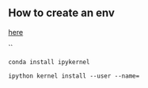 ## How to create an env 

[here](https://conda.io/projects/conda/en/latest/user-guide/tasks/manage-environments.html) 

``
```
conda install ipykernel

ipython kernel install --user --name=
```